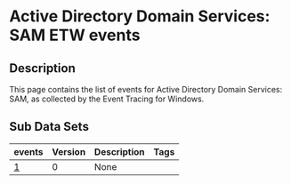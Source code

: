 # Active Directory Domain Services: SAM ETW events

## Description
This page contains the list of events for Active Directory Domain Services: SAM, as collected by the Event Tracing for Windows.

## Sub Data Sets
|events|Version|Description|Tags|
|---|---|---|---|
|[1](events/event-1.md)|0|None||
